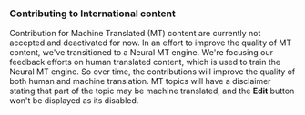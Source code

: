 ### Contributing to International content

Contribution for Machine Translated (MT) content are currently not accepted and deactivated for now. In an effort to improve the quality of MT content, we've transitioned to a Neural MT engine. We're focusing our feedback efforts on human translated content, which is used to train the Neural MT engine. So over time, the contributions will improve the quality of both human and machine translation. MT topics will have a disclaimer stating that part of the topic may be machine translated, and the **Edit** button won't be displayed as its disabled.  
